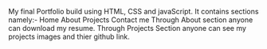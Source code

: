 My final Portfolio build using HTML, CSS and javaScript. 
It contains sections namely:-
Home
About
Projects
Contact me
Through About section anyone can download my resume. 
Through Projects Section anyone can see my projects images and thier github link. 
